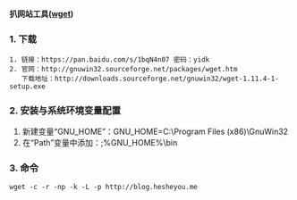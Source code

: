 #### 扒网站工具([wget](http://gnuwin32.sourceforge.net/packages/wget.htm))

### 1. 下载
```
1. 链接：https://pan.baidu.com/s/1bqN4n07 密码：yidk
2. 官网：http://gnuwin32.sourceforge.net/packages/wget.htm
   下载地址：http://downloads.sourceforge.net/gnuwin32/wget-1.11.4-1-setup.exe
```

### 2. 安装与系统环境变量配置
1. 新建变量“GNU_HOME”：GNU_HOME=C:\Program Files (x86)\GnuWin32
2. 在“Path”变量中添加：;%GNU_HOME%\bin

### 3. 命令
```
wget -c -r -np -k -L -p http://blog.hesheyou.me
```

